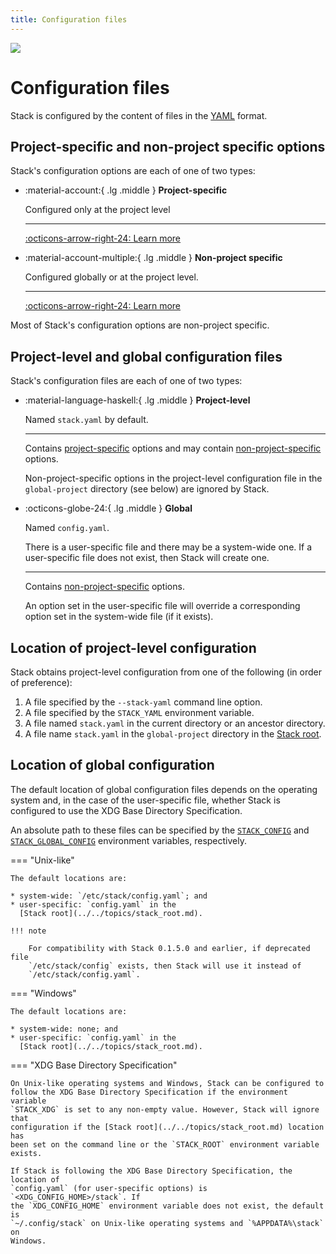 ```yaml
---
title: Configuration files
---
```

<div class="hidden-warning"><a href="https://docs.haskellstack.org/"><img src="https://cdn.jsdelivr.net/gh/commercialhaskell/stack/doc/img/hidden-warning.svg"></a></div>

# Configuration files

Stack is configured by the content of files in the [YAML](https://yaml.org/)
format.

## Project-specific and non-project specific options

Stack's configuration options are each of one of two types:

<div class="grid cards" markdown>

-   :material-account:{ .lg .middle } __Project-specific__

    Configured only at the project level

    ---

    [:octicons-arrow-right-24: Learn more](project.md)

-   :material-account-multiple:{ .lg .middle } __Non-project specific__

    Configured globally or at the project level.

    ---

    [:octicons-arrow-right-24: Learn more](non-project.md)

</div>

Most of Stack's configuration options are non-project specific.

## Project-level and global configuration files

Stack's configuration files are each of one of two types:

<div class="grid cards" markdown>

-   :material-language-haskell:{ .lg .middle } __Project-level__

    Named `stack.yaml` by default.

    ---

    Contains [project-specific](project.md) options and may contain
    [non-project-specific](non-project.md) options.

    Non-project-specific options in the project-level configuration file in the
    `global-project` directory (see below) are ignored by Stack.

-   :octicons-globe-24:{ .lg .middle } __Global__

    Named `config.yaml`.

    There is a user-specific file and there may be a system-wide one. If a
    user-specific file does not exist, then Stack will create one.

    ---

    Contains [non-project-specific](non-project.md) options.

    An option set in the user-specific file will override a corresponding option
    set in the system-wide file (if it exists).

</div>

## Location of project-level configuration

Stack obtains project-level configuration from one of the following (in order of
preference):

1. A file specified by the `--stack-yaml` command line option.
2. A file specified by the `STACK_YAML` environment variable.
3. A file named `stack.yaml` in the current directory or an ancestor directory.
4. A file name `stack.yaml` in the `global-project` directory in the
   [Stack root](../../topics/stack_root.md).

## Location of global configuration

The default location of global configuration files depends on the operating
system and, in the case of the user-specific file, whether Stack is configured
to use the XDG Base Directory Specification.

An absolute path to these files can be specified by the
[`STACK_CONFIG`](../environment_variables.md#stack_config) and
[`STACK_GLOBAL_CONFIG`](../environment_variables.md#stack_config) environment
variables, respectively.

=== "Unix-like"

    The default locations are:

    * system-wide: `/etc/stack/config.yaml`; and
    * user-specific: `config.yaml` in the
      [Stack root](../../topics/stack_root.md).

    !!! note

        For compatibility with Stack 0.1.5.0 and earlier, if deprecated file
        `/etc/stack/config` exists, then Stack will use it instead of
        `/etc/stack/config.yaml`.

=== "Windows"

    The default locations are:

    * system-wide: none; and
    * user-specific: `config.yaml` in the
      [Stack root](../../topics/stack_root.md).

=== "XDG Base Directory Specification"

    On Unix-like operating systems and Windows, Stack can be configured to
    follow the XDG Base Directory Specification if the environment variable
    `STACK_XDG` is set to any non-empty value. However, Stack will ignore that
    configuration if the [Stack root](../../topics/stack_root.md) location has
    been set on the command line or the `STACK_ROOT` environment variable
    exists.

    If Stack is following the XDG Base Directory Specification, the location of
    `config.yaml` (for user-specific options) is `<XDG_CONFIG_HOME>/stack`. If
    the `XDG_CONFIG_HOME` environment variable does not exist, the default is
    `~/.config/stack` on Unix-like operating systems and `%APPDATA%\stack` on
    Windows.
